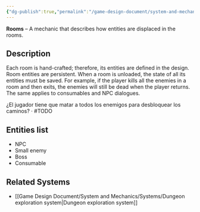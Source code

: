 ```yaml
---
{"dg-publish":true,"permalink":"/game-design-document/system-and-mechanics/mechanincs/rooms-entities/"}
---
```


**Rooms** – A mechanic that describes how entities are displaced in the rooms.
## Description
Each room is hand-crafted; therefore, its entities are defined in the design. 
Room entities are persistent. When a room is unloaded, the state of all its entities must be saved. For example, if the player kills all the enemies in a room and then exits, the enemies will still be dead when the player returns. The same applies to consumables and NPC dialogues.

¿El jugador tiene que matar a todos los enemigos para desbloquear los caminos? ·
#TODO
## Entities list
- NPC
- Small enemy
- Boss
- Consumable
## Related Systems
- [[Game Design Document/System and Mechanics/Systems/Dungeon exploration system\|Dungeon exploration system]]